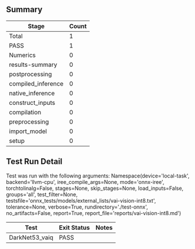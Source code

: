 ## Summary

|Stage|Count|
|--|--|
| Total | 1 |
| PASS | 1 |
| Numerics | 0 |
| results-summary | 0 |
| postprocessing | 0 |
| compiled_inference | 0 |
| native_inference | 0 |
| construct_inputs | 0 |
| compilation | 0 |
| preprocessing | 0 |
| import_model | 0 |
| setup | 0 |

## Test Run Detail 
Test was run with the following arguments:
Namespace(device='local-task', backend='llvm-cpu', iree_compile_args=None, mode='onnx-iree', torchtolinalg=False, stages=None, skip_stages=None, load_inputs=False, groups='all', test_filter=None, testsfile='onnx_tests/models/external_lists/vai-vision-int8.txt', tolerance=None, verbose=True, rundirectory='./test-onnx', no_artifacts=False, report=True, report_file='reports/vai-vision-int8.md')

| Test | Exit Status | Notes |
|--|--|--|
| DarkNet53_vaiq | PASS | |
